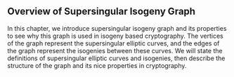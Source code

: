 ## Overview of Supersingular Isogeny Graph

In this chapter, we introduce supersingular isogeny graph and its properties to see why this graph is used in isogeny based cryptography. The vertices of the graph represent the supersingular elliptic curves, and the edges of the graph represent the isogenies between these curves. We will state the definitions of supersingular elliptic curves and isogenies, then describe the structure of the graph and its nice properties in cryptography.
